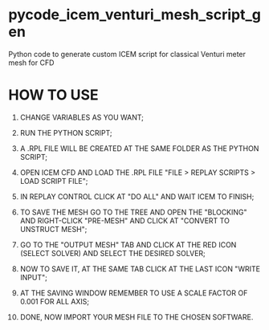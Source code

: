 # pycode_icem_venturi_mesh_script_gen
Python code to generate custom ICEM script for classical Venturi meter mesh for CFD

# HOW TO USE 

1) CHANGE VARIABLES AS YOU WANT;

2) RUN THE PYTHON SCRIPT;

3) A .RPL FILE WILL BE CREATED AT THE SAME FOLDER AS THE PYTHON SCRIPT;

4) OPEN ICEM CFD AND LOAD THE .RPL FILE "FILE > REPLAY SCRIPTS > LOAD SCRIPT FILE";

5) IN REPLAY CONTROL CLICK AT "DO ALL" AND WAIT ICEM TO FINISH;

6) TO SAVE THE MESH GO TO THE TREE AND OPEN THE "BLOCKING" AND RIGHT-CLICK "PRE-MESH" AND CLICK AT "CONVERT TO UNSTRUCT MESH";

7) GO TO THE "OUTPUT MESH" TAB AND CLICK AT THE RED ICON (SELECT SOLVER) AND SELECT THE DESIRED SOLVER;

8) NOW TO SAVE IT, AT THE SAME TAB CLICK AT THE LAST ICON "WRITE INPUT";

9) AT THE SAVING WINDOW REMEMBER TO USE A SCALE FACTOR OF 0.001 FOR ALL AXIS;

10)  DONE, NOW IMPORT YOUR MESH FILE TO THE CHOSEN SOFTWARE.
